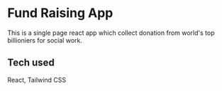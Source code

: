 # Fund Raising App

This is a single page react app which collect donation from world's top billioniers for social work.

## Tech used

React, Tailwind CSS


